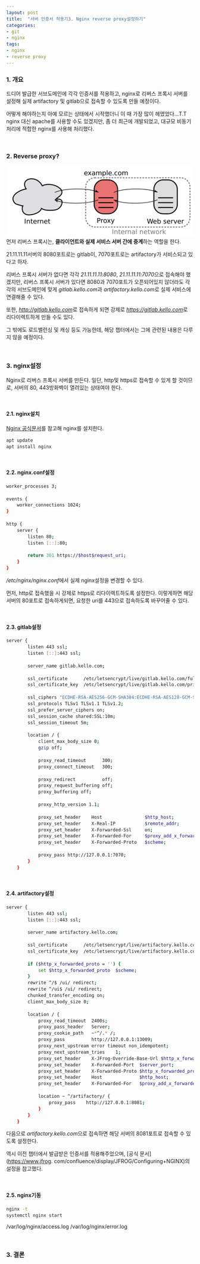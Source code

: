 ```yaml
---
layout: post
title:  "서버 인증서 적용기3. Nginx reverse proxy설정하기"
categories:
- git
- nginx
tags:
- nginx
- reverse proxy
---
```


### 1. 개요
드디어 발급한 서브도메인에 각각 인증서를 적용하고, 
nginx로 리버스 프록시 서버를 설정해 실제 artifactory 및 gitlab으로 접속할 수 있도록 만들 예정이다.

어떻게 해야하는지 아예 모르는 상태에서 시작했더니 이 때 가장 많이 헤맸었다...T.T
nginx 대신 apache를 사용할 수도 있겠지만, 좀 더 최근에 개발되었고, 대규모 비동기 처리에 적합한 nginx를 사용해 처리했다.

<br/>

### 2. Reverse proxy?
![img.png](/assets/images/git/reverse-proxy.png)
먼저 리버스 프록시는, **클라이언트와 실제 서비스 서버 간에 중계**하는 역할을 한다.

21.11.11.11서버의 8080포트로는 gitlab이, 7070포트로는 artifactory가 서비스되고 있다고 하자.

리버스 프록시 서버가 없다면 각각 <var>21.11.11.11:8080</var>, <var>21.11.11.11:7070</var>으로 접속해야 했겠지만,
리버스 프록시 서버가 있다면 8080과 7070포트가 오픈되어있지 않더라도 각각의 서브도메인에 맞게 <var>gitlab.kello.com</var>과 
<var>artifactory.kello.com</var>로 실제 서비스에 연결해줄 수 있다.

또한, <var>http://gitlab.kello.com</var>로 접속하게 되면 강제로 <var>https://gitlab.kello.com</var>로
리다이렉트하게 만들 수도 있다.

그 밖에도 로드밸런싱 및 캐싱 등도 가능한데, 해당 챕터에서는 그에 관련된 내용은 다루지 않을 예정이다.

<br/>

### 3. nginx설정
Nginx로 리버스 프록시 서버를 만든다.
일단, http및 https로 접속할 수 있게 할 것이므로, 서버의 80, 443방화벽이 열려있는 상태여야 한다.

<br/>

#### 2.1. nginx설치
[Nginx 공식문서](https://www.nginx.com/resources/wiki/start/topics/tutorials/install/)를 참고해 nginx를 설치한다.
```bash
apt update
apt install nginx
```

<br/>

#### 2.2. nginx.conf설정
```bash
worker_processes 3;

events {
    worker_connections 1024;
}

http {
    server {
        listen 80;
        listen [::]:80;

        return 301 https://$host$request_uri;
    }
}
```
<var>/etc/nginx/nginx.conf</var>에서 실제 nginx설정을 변경할 수 있다.

먼저, http로 접속했을 시 강제로 https로 리다이렉트하도록 설정한다.
이렇게하면 해당 서버의 80포트로 접속하게되면, 요청한 uri를 443으로 접속하도록 바꾸어줄 수 있다.

<br/>

#### 2.3. gitlab설정
```bash
server {
        listen 443 ssl;
        listen [::]:443 ssl;

        server_name gitlab.kello.com;

        ssl_certificate      /etc/letsencrypt/live/gitlab.kello.com/fullchain.pem;
        ssl_certificate_key  /etc/letsencrypt/live/gitlab.kello.com/privkey.pem;

        ssl_ciphers "ECDHE-RSA-AES256-GCM-SHA384:ECDHE-RSA-AES128-GCM-SHA256:ECDHE-RSA-AES256-SHA384:ECDHE-RSA-AES128-SHA256:ECDHE-RSA-AES256-SHA:ECDHE-RSA-AES128-SHA:ECDHE-RSA-DES-CBC3-SHA:AES256-GCM-SHA384:AES128-GCM-SHA256:AES256-SHA256:AES128-SHA256:AES256-SHA:AES128-SHA:DES-CBC3-SHA:!aNULL:!eNULL:!EXPORT:!DES:!MD5:!PSK:!RC4";
        ssl_protocols TLSv1 TLSv1.1 TLSv1.2;
        ssl_prefer_server_ciphers on;
        ssl_session_cache shared:SSL:10m;
        ssl_session_timeout 5m;

        location / {
            client_max_body_size 0;
            gzip off;

            proxy_read_timeout      300;
            proxy_connect_timeout   300;

            proxy_redirect          off;
            proxy_request_buffering off;
            proxy_buffering off;

            proxy_http_version 1.1;

            proxy_set_header    Host                $http_host;
            proxy_set_header    X-Real-IP           $remote_addr;
            proxy_set_header    X-Forwarded-Ssl     on;
            proxy_set_header    X-Forwarded-For     $proxy_add_x_forwarded_for;
            proxy_set_header    X-Forwarded-Proto   $scheme;

            proxy_pass http://127.0.0.1:7070;
        }
    }
```

<br/>

#### 2.4. artifactory설정
```bash
server {
        listen 443 ssl;
        listen [::]:443 ssl;

        server_name artifactory.kello.com;

        ssl_certificate      /etc/letsencrypt/live/artifactory.kello.com/fullchain.pem;
        ssl_certificate_key  /etc/letsencrypt/live/artifactory.kello.com/privkey.pem;

        if ($http_x_forwarded_proto = '') {
            set $http_x_forwarded_proto  $scheme;
        }
        rewrite ^/$ /ui/ redirect;
        rewrite ^/ui$ /ui/ redirect;
        chunked_transfer_encoding on;
        client_max_body_size 0;

        location / {
            proxy_read_timeout  2400s;
            proxy_pass_header   Server;
            proxy_cookie_path   ~*^/.* /;
            proxy_pass          http://127.0.0.1:13009;
            proxy_next_upstream error timeout non_idempotent;
            proxy_next_upstream_tries    1;
            proxy_set_header    X-JFrog-Override-Base-Url $http_x_forwarded_proto://$host:$server_port;
            proxy_set_header    X-Forwarded-Port  $server_port;
            proxy_set_header    X-Forwarded-Proto $http_x_forwarded_proto;
            proxy_set_header    Host              $http_host;
            proxy_set_header    X-Forwarded-For   $proxy_add_x_forwarded_for;

            location ~ ^/artifactory/ {
                proxy_pass    http://127.0.0.1:8081;
            }
        }
    }
```

다음으로 <var>artifactory.kello.com</var>으로 접속하면 해당 서버의 8081포트로 접속할 수 있도록 설정한다.

역시 이전 챕터에서 발급받은 인증서를 적용해주었으며, [공식 문서](https://www.jfrog.
com/confluence/display/JFROG/Configuring+NGINX)의 설정을 참고했다.

<br/>

#### 2.5. nginx기동
```bash
nginx -t
systemctl nginx start
```
/var/log/nginx/access.log
/var/log/nginx/error.log

<br/>

### 3. 결론
